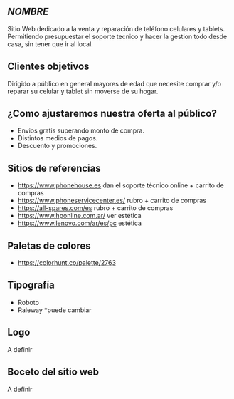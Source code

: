 ## ***NOMBRE***

Sitio Web dedicado a la venta y reparación de teléfono celulares y tablets. Permitiendo presupuestar el soporte tecnico y hacer la gestion todo desde casa, sin tener que ir al local.

## **Clientes objetivos**

Dirigido a público en general mayores de edad que necesite comprar y/o reparar su celular y tablet sin moverse de su hogar.

## **¿Como ajustaremos nuestra oferta al público?**

 - Envios gratis superando monto de compra.
 - Distintos medios de pagos.
 - Descuento y promociones.

## **Sitios de referencias**

 - https://www.phonehouse.es dan el soporte técnico online + carrito de compras
 - https://www.phoneservicecenter.es/ rubro + carrito de compras
 - https://all-spares.com/es rubro + carrito de compras
 - https://www.hponline.com.ar/ ver estética
 - https://www.lenovo.com/ar/es/pc estética


## **Paletas de colores**

 - https://colorhunt.co/palette/2763
 

## **Tipografía**

 - Roboto
 - Raleway *puede cambiar

## **Logo**

A definir

## **Boceto del sitio web**

A definir
